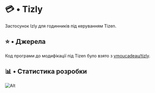 # 💳 • Tizly

Застосунок Izly для годинників під керуванням Tizen.

## ⭐ • Джерела

Код програми до модифікації під Tizen було взято з [vmoucadeau/tizly](https://github.com/vmoucadeau/tizly).

## 📊 • Статистика розробки

![Alt](https://repobeats.axiom.co/api/embed/d3429717e5f5b567b9588ce79fbfb00b41a52d37.svg "Repobeats analytics image")
